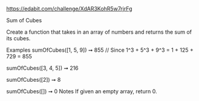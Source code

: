 https://edabit.com/challenge/XdAR3KohR5w7rjrFg

Sum of Cubes

Create a function that takes in an array of numbers and returns the sum of its cubes.

Examples
sumOfCubes([1, 5, 9]) ➞ 855
// Since 1^3 + 5^3 + 9^3 = 1 + 125 + 729 = 855

sumOfCubes([3, 4, 5]) ➞ 216

sumOfCubes([2]) ➞ 8

sumOfCubes([]) ➞ 0
Notes
If given an empty array, return 0.